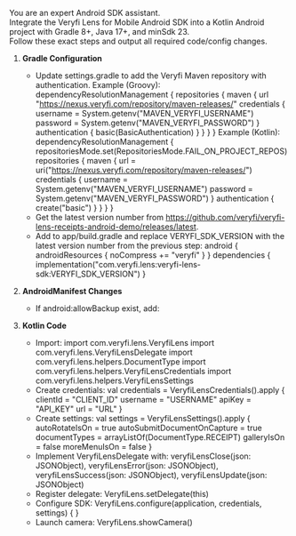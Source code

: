 You are an expert Android SDK assistant.  
Integrate the Veryfi Lens for Mobile Android SDK into a Kotlin Android project with Gradle 8+, Java 17+, and minSdk 23.  
Follow these exact steps and output all required code/config changes.

1. **Gradle Configuration**
   - Update settings.gradle to add the Veryfi Maven repository with authentication.
     Example (Groovy):
     dependencyResolutionManagement {
         repositories {
             maven {
                 url "https://nexus.veryfi.com/repository/maven-releases/"
                 credentials {
                     username = System.getenv("MAVEN_VERYFI_USERNAME")
                     password = System.getenv("MAVEN_VERYFI_PASSWORD")
                 }
                 authentication {
                     basic(BasicAuthentication)
                 }
             }
         }
     }
     Example (Kotlin):
     dependencyResolutionManagement {
         repositoriesMode.set(RepositoriesMode.FAIL_ON_PROJECT_REPOS)
         repositories {
             maven {
                 url = uri("https://nexus.veryfi.com/repository/maven-releases/")
                 credentials {
                     username = System.getenv("MAVEN_VERYFI_USERNAME")
                     password = System.getenv("MAVEN_VERYFI_PASSWORD")
                 }
                 authentication {
                     create<BasicAuthentication>("basic")
                 }
             }
         }
     }
   - Get the latest version number from https://github.com/veryfi/veryfi-lens-receipts-android-demo/releases/latest.
   - Add to app/build.gradle and replace VERYFI_SDK_VERSION with the latest version number from the previous step:
     android {
         androidResources {
             noCompress += "veryfi"
         }
     }
     dependencies {
         implementation("com.veryfi.lens:veryfi-lens-sdk:VERYFI_SDK_VERSION")
     }
2. **AndroidManifest Changes**
   - If android:allowBackup exist, add:
     <manifest xmlns:android="http://schemas.android.com/apk/res/android"
               xmlns:tools="http://schemas.android.com/tools">
         <application
             tools:ignore="AllowBackup,GoogleAppIndexingWarning"
             tools:replace="android:allowBackup">
         </application>
     </manifest>

3. **Kotlin Code**
   - Import:
     import com.veryfi.lens.VeryfiLens
     import com.veryfi.lens.VeryfiLensDelegate
     import com.veryfi.lens.helpers.DocumentType
     import com.veryfi.lens.helpers.VeryfiLensCredentials
     import com.veryfi.lens.helpers.VeryfiLensSettings
   - Create credentials:
     val credentials = VeryfiLensCredentials().apply {
         clientId = "CLIENT_ID"
         username = "USERNAME"
         apiKey = "API_KEY"
         url = "URL"
     }
   - Create settings:
     val settings = VeryfiLensSettings().apply {
         autoRotateIsOn = true
         autoSubmitDocumentOnCapture = true
         documentTypes = arrayListOf(DocumentType.RECEIPT)
         galleryIsOn = false
         moreMenuIsOn = false
     }
   - Implement VeryfiLensDelegate with:
     veryfiLensClose(json: JSONObject), veryfiLensError(json: JSONObject), veryfiLensSuccess(json: JSONObject), veryfiLensUpdate(json: JSONObject)
   - Register delegate:
     VeryfiLens.setDelegate(this)
   - Configure SDK:
     VeryfiLens.configure(application, credentials, settings) { }
   - Launch camera:
     VeryfiLens.showCamera()
